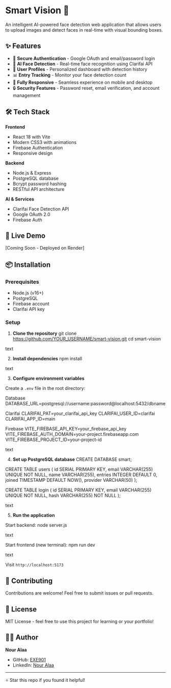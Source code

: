 # Smart Vision 🎯

An intelligent AI-powered face detection web application that allows users to upload images and detect faces in real-time with visual bounding boxes.

## ✨ Features

- 🔐 **Secure Authentication** - Google OAuth and email/password login
- 🤖 **AI Face Detection** - Real-time face recognition using Clarifai API
- 👤 **User Profiles** - Personalized dashboard with detection history
- 📊 **Entry Tracking** - Monitor your face detection count
- 📱 **Fully Responsive** - Seamless experience on mobile and desktop
- 🔒 **Security Features** - Password reset, email verification, and account management

## 🛠️ Tech Stack

**Frontend**
- React 18 with Vite
- Modern CSS3 with animations
- Firebase Authentication
- Responsive design

**Backend**
- Node.js & Express
- PostgreSQL database
- Bcrypt password hashing
- RESTful API architecture

**AI & Services**
- Clarifai Face Detection API
- Google OAuth 2.0
- Firebase Auth

## 🚀 Live Demo

[Coming Soon - Deployed on Render]

## 📦 Installation

### Prerequisites
- Node.js (v16+)
- PostgreSQL
- Firebase account
- Clarifai API key

### Setup

1. **Clone the repository**
git clone https://github.com/YOUR_USERNAME/smart-vision.git
cd smart-vision

text

2. **Install dependencies**
npm install

text

3. **Configure environment variables**

Create a `.env` file in the root directory:

Database
DATABASE_URL=postgresql://username:password@localhost:5432/dbname

Clarifai
CLARIFAI_PAT=your_clarifai_api_key
CLARIFAI_USER_ID=clarifai
CLARIFAI_APP_ID=main

Firebase
VITE_FIREBASE_API_KEY=your_firebase_api_key
VITE_FIREBASE_AUTH_DOMAIN=your-project.firebaseapp.com
VITE_FIREBASE_PROJECT_ID=your-project-id

text

4. **Set up PostgreSQL database**
CREATE DATABASE smart;

CREATE TABLE users (
id SERIAL PRIMARY KEY,
email VARCHAR(255) UNIQUE NOT NULL,
name VARCHAR(255),
entries INTEGER DEFAULT 0,
joined TIMESTAMP DEFAULT NOW(),
provider VARCHAR(50)
);

CREATE TABLE login (
id SERIAL PRIMARY KEY,
email VARCHAR(255) UNIQUE NOT NULL,
hash VARCHAR(255) NOT NULL
);

text

5. **Run the application**

Start backend:
node server.js

text

Start frontend (new terminal):
npm run dev

text

Visit `http://localhost:5173`

## 🤝 Contributing

Contributions are welcome! Feel free to submit issues or pull requests.

## 📄 License

MIT License - feel free to use this project for learning or your portfolio!

## 👨‍💻 Author

**Nour Alaa**
  - GitHub: [EXE901](https://github.com/EXE901)
- LinkedIn: [Nour Alaa](https://www.linkedin.com/in/nour-alaa-428466371/)

---

⭐ Star this repo if you found it helpful!
